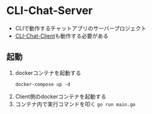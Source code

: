 # CLI-Chat-Server
- CLIで動作するチャットアプリのサーバープロジェクト
- [CLI-Chat-Client](https://github.com/ChikaKakazu/CLI-Chat-Client)も動作する必要がある

## 起動
1. dockerコンテナを起動する
    ```
    docker-compose up -d
    ```
1. Client側のdockerコンテナを起動する
2. コンテナ内で実行コマンドを叩く
   `go run main.go`